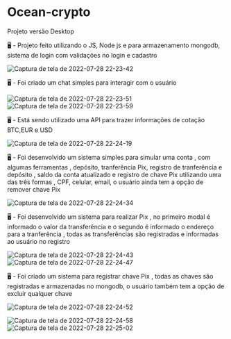 # Ocean-crypto
Projeto versão Desktop

:desktop_computer: -  Projeto feito utilizando o JS, Node js e para armazenamento mongodb, sistema de login com validações no login e cadastro


![Captura de tela de 2022-07-28 22-23-42](https://user-images.githubusercontent.com/80698066/181664114-eb8e78ff-171b-4547-b896-9d6db63f6505.png)

:desktop_computer: - Foi criado um chat simples para interagir com o usuário


![Captura de tela de 2022-07-28 22-23-51](https://user-images.githubusercontent.com/80698066/181664130-ff074ee0-923e-4dd1-90f4-1a8c3f8e9025.png)
![Captura de tela de 2022-07-28 22-23-59](https://user-images.githubusercontent.com/80698066/181664159-b913c352-cc74-4399-98e6-16d2626cbc7b.png)

:desktop_computer: -  Está sendo utilizado uma API para trazer informações de cotação BTC,EUR e USD


![Captura de tela de 2022-07-28 22-24-19](https://user-images.githubusercontent.com/80698066/181664173-33f600ed-b1b1-4cd9-ab1d-6f3e3f39ca66.png)

:desktop_computer: - Foi desenvolvido um sistema simples para simular uma conta , com algumas ferramentas , depósito, tranferência Pix, registro de tranferência e depósito , saldo da conta atualizado e registro de chave Pix utilizando uma das três formas , CPF, celular, email, o usuário ainda tem a opção de remover chave Pix 

![Captura de tela de 2022-07-28 22-24-34](https://user-images.githubusercontent.com/80698066/181664186-f244a579-5104-4cd2-b98f-05f92fecb681.png)

:desktop_computer: - Foi desenvolvido um sistema para realizar Pix , no primeiro modal é informado o valor da transferência e o segundo é informado o endereço para a tranferência , todas as transferências são registradas e informadas ao usuário no registro 

![Captura de tela de 2022-07-28 22-24-43](https://user-images.githubusercontent.com/80698066/181664194-5291f461-3fbc-4e02-aa42-7ab23a049fdd.png)
![Captura de tela de 2022-07-28 22-24-47](https://user-images.githubusercontent.com/80698066/181664206-08150abe-027a-41ba-b98a-7681970c0b5d.png)

:desktop_computer: - Foi criado um sistema para registrar chave Pix , todas as chaves são registradas e armazenadas no mongodb, o usuário também tem a opção de excluir qualquer chave 

![Captura de tela de 2022-07-28 22-24-52](https://user-images.githubusercontent.com/80698066/181664212-d15ad24b-5416-4f21-909c-e343d733191b.png)

![Captura de tela de 2022-07-28 22-24-58](https://user-images.githubusercontent.com/80698066/181664221-dc0ce341-fff8-42c0-a39f-1ce72fbba5c2.png)
![Captura de tela de 2022-07-28 22-25-02](https://user-images.githubusercontent.com/80698066/181664230-7c12f069-e898-4d35-8b61-781ebe10789d.png)
